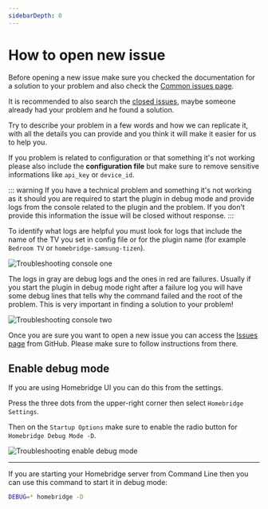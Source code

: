 ```yaml
---
sidebarDepth: 0
---
```


# How to open new issue

Before opening a new issue make sure you checked the documentation for a solution to your problem and also check the [Common issues page](/troubleshooting/common-issues.md).

It is recommended to also search the [closed issues](https://github.com/tavicu/homebridge-samsung-tizen/issues?q=is%3Aissue+), maybe someone already had your problem and he found a solution.

Try to describe your problem in a few words and how we can replicate it, with all the details you can provide and you think it will make it easier for us to help you.

If you problem is related to configuration or that something it's not working please also include the **configuration file** but make sure to remove sensitive informations like `api_key` or `device_id`.

::: warning
If you have a technical problem and something it's not working as it should you are required to start the plugin in debug mode and provide logs from the console related to the plugin and the problem. If you don't provide this information the issue will be closed without response.
:::

To identify what logs are helpful you must look for logs that include the name of the TV you set in config file or for the plugin name (for example `Bedroom TV` or `homebridge-samsung-tizen`).

![Troubleshooting console one](~@images/trouble.console-one.png)

The logs in gray are debug logs and the ones in red are failures. Usually if you start the plugin in debug mode right after a failure log you will have some debug lines that tells why the command failed and the root of the problem. This is very important in finding a solution to your problem!

![Troubleshooting console two](~@images/trouble.console-two.png)

Once you are sure you want to open a new issue you can access the [Issues page](https://github.com/tavicu/homebridge-samsung-tizen/issues) from GitHub. Please make sure to follow instructions from there.

## Enable debug mode

If you are using Homebridge UI you can do this from the settings.

Press the three dots from the upper-right corner then select `Homebridge Settings`.

Then on the `Startup Options` make sure to enable the radio button for `Homebridge Debug Mode -D`.

![Troubleshooting enable debug mode](~@images/trouble.open-issue.png)

***

If you are starting your Homebridge server from Command Line then you can use this command to start it in debug mode:

``` bash
DEBUG=* homebridge -D
```
